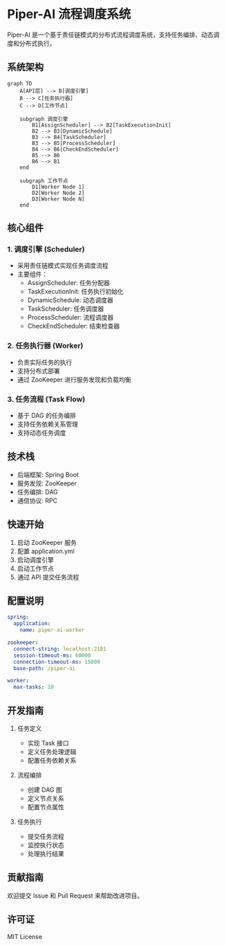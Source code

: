 # Piper-AI 流程调度系统

Piper-AI 是一个基于责任链模式的分布式流程调度系统，支持任务编排、动态调度和分布式执行。

## 系统架构

```mermaid
graph TD
    A[API层] --> B[调度引擎]
    B --> C[任务执行器]
    C --> D[工作节点]
    
    subgraph 调度引擎
        B1[AssignScheduler] --> B2[TaskExecutionInit]
        B2 --> B3[DynamicSchedule]
        B3 --> B4[TaskScheduler]
        B3 --> B5[ProcessScheduler]
        B4 --> B6[CheckEndScheduler]
        B5 --> B6
        B6 --> B1
    end
    
    subgraph 工作节点
        D1[Worker Node 1]
        D2[Worker Node 2]
        D3[Worker Node N]
    end
```

## 核心组件

### 1. 调度引擎 (Scheduler)
- 采用责任链模式实现任务调度流程
- 主要组件：
  - AssignScheduler: 任务分配器
  - TaskExecutionInit: 任务执行初始化
  - DynamicSchedule: 动态调度器
  - TaskScheduler: 任务调度器
  - ProcessScheduler: 流程调度器
  - CheckEndScheduler: 结束检查器

### 2. 任务执行器 (Worker)
- 负责实际任务的执行
- 支持分布式部署
- 通过 ZooKeeper 进行服务发现和负载均衡

### 3. 任务流程 (Task Flow)
- 基于 DAG 的任务编排
- 支持任务依赖关系管理
- 支持动态任务调度

## 技术栈

- 后端框架: Spring Boot
- 服务发现: ZooKeeper
- 任务编排: DAG
- 通信协议: RPC

## 快速开始

1. 启动 ZooKeeper 服务
2. 配置 application.yml
3. 启动调度引擎
4. 启动工作节点
5. 通过 API 提交任务流程

## 配置说明

```yaml
spring:
  application:
    name: piper-ai-worker

zookeeper:
  connect-string: localhost:2181
  session-timeout-ms: 60000
  connection-timeout-ms: 15000
  base-path: /piper-ai

worker:
  max-tasks: 10
```

## 开发指南

1. 任务定义
   - 实现 Task 接口
   - 定义任务处理逻辑
   - 配置任务依赖关系

2. 流程编排
   - 创建 DAG 图
   - 定义节点关系
   - 配置节点属性

3. 任务执行
   - 提交任务流程
   - 监控执行状态
   - 处理执行结果

## 贡献指南

欢迎提交 Issue 和 Pull Request 来帮助改进项目。

## 许可证

MIT License 